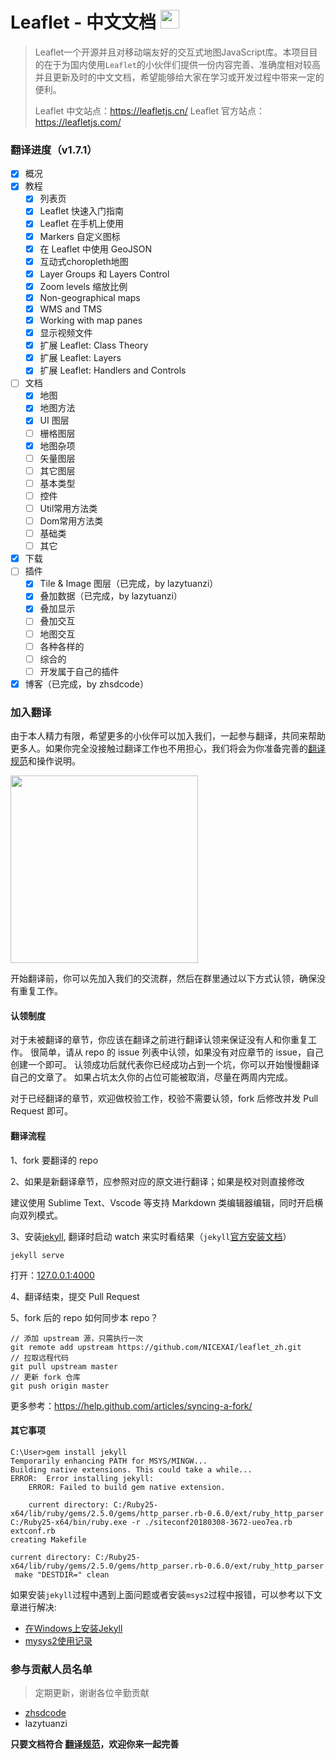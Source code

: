 # Leaflet - 中文文档  <img src='https://leafletjs.cn/docs/images/logo.png' height='30'>


> Leaflet一个开源并且对移动端友好的交互式地图JavaScript库。本项目目的在于为国内使用`Leaflet`的小伙伴们提供一份内容完善、准确度相对较高并且更新及时的中文文档，希望能够给大家在学习或开发过程中带来一定的便利。
> 
> Leaflet 中文站点：https://leafletjs.cn/
> Leaflet 官方站点：https://leafletjs.com/

### 翻译进度（v1.7.1）
- [x] 概况
- [x] 教程
  - [x] 列表页
  - [x] Leaflet 快速入门指南
  - [x] Leaflet 在手机上使用
  - [x] Markers 自定义图标
  - [x] 在 Leaflet 中使用 GeoJSON
  - [x] 互动式choropleth地图
  - [x] Layer Groups 和 Layers Control
  - [x] Zoom levels 缩放比例
  - [x] Non-geographical maps
  - [x] WMS and TMS
  - [x] Working with map panes
  - [x] 显示视频文件
  - [x] 扩展 Leaflet: Class Theory
  - [x] 扩展 Leaflet: Layers
  - [x] 扩展 Leaflet: Handlers and Controls
- [ ] 文档
  - [x] 地图
  - [x] 地图方法
  - [x] UI 图层
  - [ ] 栅格图层
  - [x] 地图杂项
  - [ ] 矢量图层
  - [ ] 其它图层
  - [ ] 基本类型
  - [ ] 控件
  - [ ] Util常用方法类
  - [ ] Dom常用方法类
  - [ ] 基础类
  - [ ] 其它
- [x] 下载
- [ ] 插件
  - [x] Tile & Image 图层（已完成，by lazytuanzi）
  - [x] 叠加数据（已完成，by lazytuanzi）
  - [x] 叠加显示
  - [ ] 叠加交互
  - [ ] 地图交互
  - [ ] 各种各样的
  - [ ] 综合的
  - [ ] 开发属于自己的插件
- [x] 博客（已完成，by zhsdcode）

### 加入翻译

由于本人精力有限，希望更多的小伙伴可以加入我们，一起参与翻译，共同来帮助更多人。如果你完全没接触过翻译工作也不用担心，我们将会为你准备完善的[翻译规范](https://github.com/NICEXAI/leaflet_zh/blob/master/leaflet_guide.md)和操作说明。

<img src='https://leafletjs.cn/docs/images/QQ.png' width='300'>

开始翻译前，你可以先加入我们的交流群，然后在群里通过以下方式认领，确保没有重复工作。

#### 认领制度

对于未被翻译的章节，你应该在翻译之前进行翻译认领来保证没有人和你重复工作。
很简单，请从 repo 的 issue 列表中认领，如果没有对应章节的 issue，自己创建一个即可。
认领成功后就代表你已经成功占到一个坑，你可以开始慢慢翻译自己的文章了。
如果占坑太久你的占位可能被取消，尽量在两周内完成。

对于已经翻译的章节，欢迎做校验工作，校验不需要认领，fork 后修改并发 Pull Request 即可。

#### 翻译流程

1、fork 要翻译的 repo

2、如果是新翻译章节，应参照对应的原文进行翻译；如果是校对则直接修改

建议使用 Sublime Text、Vscode 等支持 Markdown 类编辑器编辑，同时开启横向双列模式。

3、安装[jekyll](https://jekyllcn.com/), 翻译时启动 watch 来实时看结果（`jekyll`[官方安装文档](http://jekyllcn.com/docs/installation/)）

```
jekyll serve
```
打开：[127.0.0.1:4000](http://127.0.0.1:4000/)

4、翻译结束，提交 Pull Request

5、fork 后的 repo 如何同步本 repo？

```
// 添加 upstream 源，只需执行一次
git remote add upstream https://github.com/NICEXAI/leaflet_zh.git
// 拉取远程代码
git pull upstream master
// 更新 fork 仓库
git push origin master
```

更多参考：https://help.github.com/articles/syncing-a-fork/


#### 其它事项

```
C:\User>gem install jekyll
Temporarily enhancing PATH for MSYS/MINGW...
Building native extensions. This could take a while...
ERROR:  Error installing jekyll:
    ERROR: Failed to build gem native extension.

    current directory: C:/Ruby25-x64/lib/ruby/gems/2.5.0/gems/http_parser.rb-0.6.0/ext/ruby_http_parser
C:/Ruby25-x64/bin/ruby.exe -r ./siteconf20180308-3672-ueo7ea.rb extconf.rb
creating Makefile

current directory: C:/Ruby25-x64/lib/ruby/gems/2.5.0/gems/http_parser.rb-0.6.0/ext/ruby_http_parser
 make "DESTDIR=" clean
```
如果安装`jekyll`过程中遇到上面问题或者安装`msys2`过程中报错，可以参考以下文章进行解决:
* [在Windows上安装Jekyll](https://www.jianshu.com/p/58e2c5ea3103)
* [mysys2使用记录](https://www.jianshu.com/p/2a3ff0d4f53a)



### 参与贡献人员名单

> 定期更新，谢谢各位辛勤贡献

* [zhsdcode](https://github.com/zhsdcode)
* lazytuanzi

**只要文档符合 [翻译规范](https://github.com/NICEXAI/leaflet_zh/blob/master/leaflet_guide.md)，欢迎你来一起完善**
